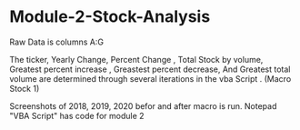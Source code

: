 # Module-2-Stock-Analysis

Raw Data is columns A:G

The ticker, Yearly Change, Percent Change , Total Stock by volume, Greatest percent increase , Greastest percent decrease, And Greatest total volume are determined through several iterations in the vba Script . (Macro Stock 1)



Screenshots of 2018, 2019, 2020 befor and after macro is run.
Notepad "VBA Script" has code for module 2
